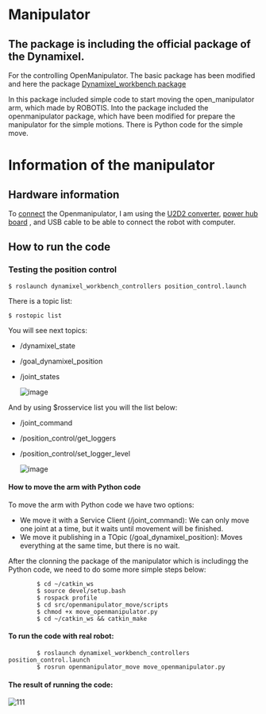 # Manipulator

## The package is including the official package of the Dynamixel. 

For the controlling OpenManipulator. The basic package has been modified and here the package [Dynamixel_workbench package](https://github.com/AnastasiyaRybakova/dynamixel-workbench/tree/feature/custom-position-control)  

In this package included simple code to start moving the open_manipulator arm, which made by ROBOTIS. 
Into the package included the openmanipulator package, which have been modified for prepare the manipulator for the simple motions. There is Python code for the simple move.

# Information of the manipulator

## Hardware information

To [connect](https://emanual.robotis.com/docs/en/platform/openmanipulator_x/ros_setup/#connection) the Openmanipulator, I am using the [U2D2 converter](https://emanual.robotis.com/docs/en/parts/interface/u2d2/), [power hub board](https://emanual.robotis.com/docs/en/parts/interface/u2d2_power_hub/) , and USB cable to be able to connect the robot with computer.

## How to run the code

### Testing the position control

    $ roslaunch dynamixel_workbench_controllers position_control.launch
    
There is a topic list:

    $ rostopic list
    
You will see next topics:

  - /dynamixel_state
  - /goal_dynamixel_position
  - /joint_states

      ![image](https://user-images.githubusercontent.com/37059842/113826542-40666e80-97bd-11eb-937f-a1e352cb4151.png)

And by using $rosservice list you will the list below:

  - /joint_command
  - /position_control/get_loggers
  - /position_control/set_logger_level
  
      ![image](https://user-images.githubusercontent.com/37059842/113826897-a3f09c00-97bd-11eb-8123-f78044f1f8cf.png)
      
#### How to move the arm with Python code

To move the arm with Python code we have two options:

   - We move it with a Service Client (/joint_command): We can only move one joint at a time, but it waits until movement will be finished.
   - We move it publishing in a TOpic (/goal_dynamixel_position): Moves everything at the same time, but there is no wait.

After the clonning the package of the manipulator which is includingg the Python code, we need to do some more simple steps below:

            $ cd ~/catkin_ws
            $ source devel/setup.bash
            $ rospack profile
            $ cd src/openmanipulator_move/scripts
            $ chmod +x move_openmanipulator.py
            $ cd ~/catkin_ws && catkin_make
         
#### To run the code with real robot: 

            $ roslaunch dynamixel_workbench_controllers position_control.launch
            $ rosrun openmanipulator_move move_openmanipulator.py
            
#### The result of running the code:

![111](https://user-images.githubusercontent.com/37059842/114138377-826feb80-9948-11eb-99e0-524d3028d421.jpg)




    

